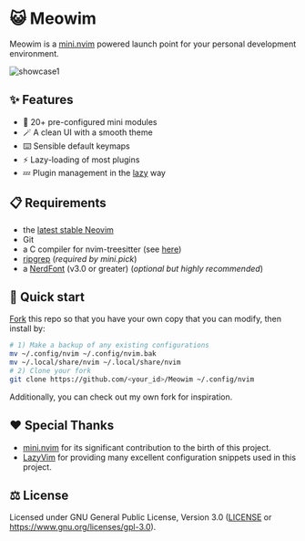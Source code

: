 # 😺 Meowim

Meowim is a [mini.nvim](https://github.com/echasnovski/mini.nvim) powered launch point for your
personal development environment.

![showcase1](https://github.com/user-attachments/assets/c7e8500d-8326-4922-a4de-c0f3037775c0)

## ✨ Features

- 🔋 20+ pre-configured mini modules
- 🪄 A clean UI with a smooth theme
- ⌨️ Sensible default keymaps
- ⚡ Lazy-loading of most plugins
- 💤 Plugin management in the [lazy](https://github.com/folke/lazy.nvim) way

## 📋 Requirements

- the [latest stable Neovim](https://github.com/neovim/neovim/releases/latest)
- Git
- a C compiler for nvim-treesitter (see
  [here](https://github.com/nvim-treesitter/nvim-treesitter#requirements))
- [ripgrep](https://github.com/BurntSushi/ripgrep) (*required by mini.pick*)
- a [NerdFont](https://www.nerdfonts.com/) (v3.0 or greater) (*optional but highly recommended*)

## 🚗 Quick start

[Fork](https://github.com/loichyan/Meowim/fork) this repo so that you have your own copy that you
can modify, then install by:

```sh
# 1) Make a backup of any existing configurations
mv ~/.config/nvim ~/.config/nvim.bak
mv ~/.local/share/nvim ~/.local/share/nvim
# 2) Clone your fork
git clone https://github.com/<your_id>/Meowim ~/.config/nvim
```

Additionally, you can check out my own fork for inspiration.

## ♥️ Special Thanks

- [mini.nvim](https://github.com/echasnovski/mini.nvim) for its significant contribution to the
  birth of this project.
- [LazyVim](https://github.com/LazyVim/LazyVim) for providing many excellent configuration snippets
  used in this project.

## ⚖️ License

Licensed under GNU General Public License, Version 3.0 ([LICENSE](LICENSE) or
<https://www.gnu.org/licenses/gpl-3.0>).
